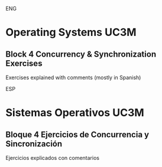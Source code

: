 ENG
# Operating Systems UC3M
## Block 4 Concurrency & Synchronization Exercises
Exercises explained with comments (mostly in Spanish)

ESP
#  Sistemas Operativos UC3M
## Bloque 4 Ejercicios de Concurrencia y Sincronización 
Ejercicios explicados con comentarios

